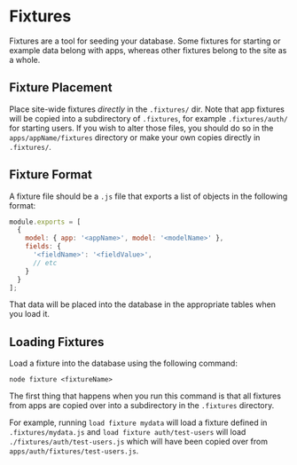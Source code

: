 
# Fixtures #

Fixtures are a tool for seeding your database. Some fixtures for starting
or example data belong with apps, whereas other fixtures belong to the
site as a whole.

## Fixture Placement #

Place site-wide fixtures *directly* in the `.fixtures/` dir. Note that
app fixtures will be copied into a subdirectory of `.fixtures`,
for example `.fixtures/auth/` for starting users. If you wish to alter those
files, you should do so in the `apps/appName/fixtures` directory or
make your own copies directly in `.fixtures/`.

## Fixture Format #

A fixture file should be a `.js` file that exports a list of objects in the
following format:

```js
module.exports = [
  {
    model: { app: '<appName>', model: '<modelName>' },
    fields: {
      '<fieldName>': '<fieldValue>',
      // etc
    }
  }
];
```

That data will be placed into the database in the appropriate tables when you
load it.

## Loading Fixtures #

Load a fixture into the database using the following command:

`node fixture <fixtureName>`

The first thing that happens when you run this command is that all fixtures
from apps are copied over into a subdirectory in the `.fixtures` directory.

For example, running `load fixture mydata` will load a fixture defined in
`.fixtures/mydata.js` and `load fixture auth/test-users` will load
`./fixtures/auth/test-users.js` which will have been copied over from
`apps/auth/fixtures/test-users.js`.
